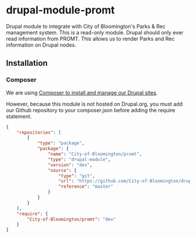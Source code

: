 # drupal-module-promt
Drupal module to integrate with City of Bloomington's Parks & Rec management system.  This is a read-only module.  Drupal should only ever read information from PROMT.  This allows us to render Parks and Rec information on Drupal nodes.

## Installation
### Composer
We are using [Composer to install and manage our Drupal sites](https://www.drupal.org/docs/develop/using-composer/using-composer-to-manage-drupal-site-dependencies).


However, because this module is not hosted on Drupal.org, you must add our Github repository
to your composer.json before adding the require statement.

```json
{
    "repositories": [
        {
            "type": "package",
            "package": {
                "name": "City-of-Bloomington/promt",
                "type": "drupal-module",
                "version": "dev",
                "source": {
                    "type": "git",
                    "url": "https://github.com/City-of-Bloomington/drupal-module-promt",
                    "reference": "master"
                }
            }
        }
    ],
    "require": {
        "City-of-Bloomington/promt": "dev"
    }
}
```
